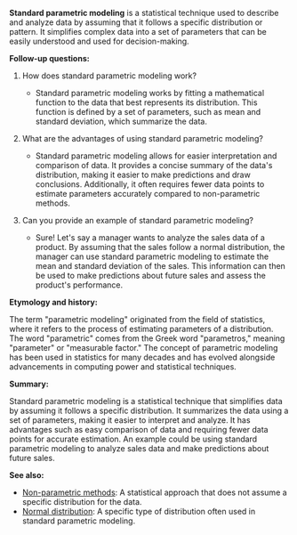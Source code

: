 **Standard parametric modeling** is a statistical technique used to describe
and analyze data by assuming that it follows a specific distribution or
pattern. It simplifies complex data into a set of parameters that can be easily
understood and used for decision-making.

**Follow-up questions:**

1. How does standard parametric modeling work?
   - Standard parametric modeling works by fitting a mathematical function to
     the data that best represents its distribution. This function is defined
     by a set of parameters, such as mean and standard deviation, which
     summarize the data.
     
2. What are the advantages of using standard parametric modeling?
   - Standard parametric modeling allows for easier interpretation and
     comparison of data. It provides a concise summary of the data's
     distribution, making it easier to make predictions and draw conclusions.
     Additionally, it often requires fewer data points to estimate parameters
     accurately compared to non-parametric methods.
     
3. Can you provide an example of standard parametric modeling?
   - Sure! Let's say a manager wants to analyze the sales data of a product.
     By assuming that the sales follow a normal distribution, the manager can
     use standard parametric modeling to estimate the mean and standard
     deviation of the sales. This information can then be used to make
     predictions about future sales and assess the product's performance.
     
**Etymology and history:**

The term "parametric modeling" originated from the field of statistics, where
it refers to the process of estimating parameters of a distribution. The word
"parametric" comes from the Greek word "parametros," meaning "parameter" or
"measurable factor." The concept of parametric modeling has been used in
statistics for many decades and has evolved alongside advancements in
computing power and statistical techniques.

**Summary:**

Standard parametric modeling is a statistical technique that simplifies data
by assuming it follows a specific distribution. It summarizes the data using a
set of parameters, making it easier to interpret and analyze. It has advantages
such as easy comparison of data and requiring fewer data points for accurate
estimation. An example could be using standard parametric modeling to analyze
sales data and make predictions about future sales.

**See also:**

- [Non-parametric methods](?concept=non-parametric+methods&specialist_role=Data+mining+specialist&target_audience=Manager+without+much+technical+background):
  A statistical approach that does not assume a specific distribution for the
  data.
- [Normal distribution](?concept=normal+distribution&specialist_role=Data+mining+specialist&target_audience=Manager+without+much+technical+background):
  A specific type of distribution often used in standard parametric modeling.